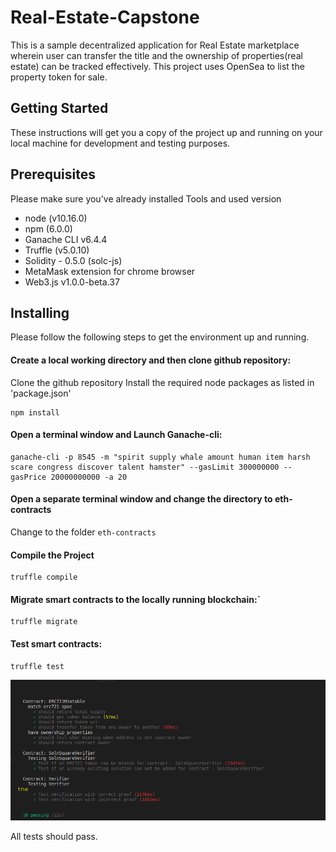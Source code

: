 # Real-Estate-Capstone
This is a sample decentralized application for Real Estate marketplace wherein user can transfer the title and the ownership of properties(real estate) can be tracked effectively. This project uses OpenSea to list the property token for sale.

## Getting Started

These instructions will get you a copy of the project up and running on your local machine for development and testing purposes.

## Prerequisites
Please make sure you've already installed 
  Tools and  used version
*   node (v10.16.0)
*   npm  (6.0.0)
*   Ganache CLI v6.4.4
*   Truffle (v5.0.10)
*   Solidity - 0.5.0 (solc-js)
*   MetaMask extension for chrome browser
*   Web3.js v1.0.0-beta.37

## Installing
Please follow the following steps to get the environment up and running.

#### Create a local working directory and then  clone github repository:
Clone the github repository
Install the required node packages as listed in 'package.json'
```
npm install
```

#### Open a terminal window and Launch Ganache-cli:
```
ganache-cli -p 8545 -m "spirit supply whale amount human item harsh scare congress discover talent hamster" --gasLimit 300000000 --gasPrice 20000000000 -a 20

```
#### Open a separate terminal window and change the directory to eth-contracts
Change to the folder ```eth-contracts``` 


#### Compile the Project 
```
truffle compile
```

#### Migrate smart contracts to the locally running blockchain:` 
```
truffle migrate
```

#### Test smart contracts:
```
truffle test 
```
![Test.js](images/testing_capture.png)

All tests should pass.

